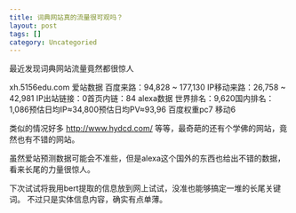 ```yaml
---
title: 词典网站真的流量很可观吗？
layout: post
tags: []
category: Uncategoried
---
```

最近发现词典网站流量竟然都很惊人

xh.5156edu.com
爱站数据
百度来路：94,828 ~ 177,130 IP移动来路：26,758 ~ 42,981 IP出站链接：0首页内链：84
alexa数据
世界排名：9,620国内排名：1,086预估日均IP≈34,800预估日均PV≈93,96
百度权重pc7 移动6

类似的情况好多
http://www.hydcd.com/
等等，最奇葩的还有个学佛的网站，竟然也有不错的网站。

虽然爱站预测数据可能会不准些，但是alexa这个国外的东西也给出不错的数据，看来长尾的力量很惊人。

下次试试将我用bert提取的信息放到网上试试，没准也能够搞定一堆的长尾关键词。
不过只是实体信息内容，确实有点单薄。

